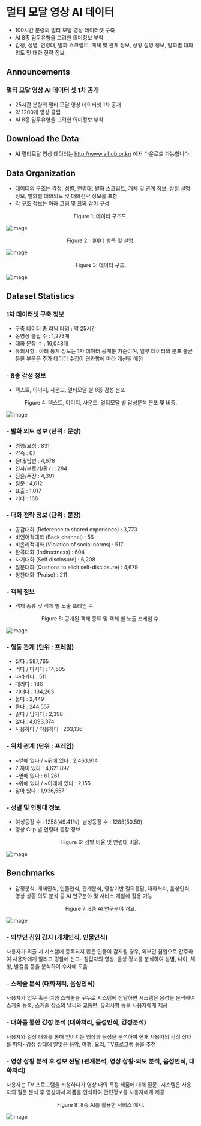 # 멀티 모달 영상 AI 데이터
* 100시간 분량의 멀티 모달 영상 데이터셋 구축
* AI 8종 임무유형을 고려한 의미정보 부착
* 감정, 성별, 연령대, 발화 스크립트, 개체 및 관계 정보, 상황 설명 정보, 발화별 대화 의도 및 대화 전략 정보

## Announcements
### 멀티 모달 영상 AI 데이터 셋 1차 공개
* 25시간 분량의 멀티 모달 영상 데이터셋 1차 공개
* 약 1200개 영상 클립
* AI 8종 임무유형을 고려한 의미정보 부착

## Download the Data
* AI 멀티모달 영상 데이터는 http://www.aihub.or.kr/ 에서 다운로드 가능합니다.

## Data Organization
* 데이터의 구조는 감정, 성별, 연령대, 발화 스크립트, 개체 및 관계 정보, 상황 설명 정보, 발화별 대화의도 및 대화전략 정보를 포함
* 각 구조 정보는 아래 그림 및 표와 같이 구성

<p align='center'>Figure 1: 데이터 구조도.</p>

![image](https://github.com/tmcheon1/niaproject/blob/master/데이터%20구조도.jpg)


<p align='center'>Figure 2: 데이터 항목 및 설명.</p>
 
![image](https://github.com/tmcheon1/niaproject/blob/master/데이터%20항목%20및%20설명.jpg)


<p align='center'>Figure 3: 데이터 구조.</p>

![image](https://github.com/tmcheon1/niaproject/blob/master/데이터%20구조.jpg)


## Dataset Statistics

### 1차 데이터셋 구축 정보
* 구축 데이터 총 러닝 타임 : 약 25시간
* 동영상 클립 수 : 1,273개
* 대화 문장 수 : 16,048개
* 유의사항 : 아래 통계 정보는 1차 데이터 공개분 기준이며, 일부 데이터의 분포 불균등한 부분은 추가 데이터 수집이 경과함에 따라 개선될 예정

### - 8종 감성 정보
* 텍스트, 이미지, 사운드, 멀티모달 별 8종 감성 분포

<p align='center'>Figure 4: 텍스트, 이미지, 사운드, 멀티모달 별 감성분석 분포 및 비중.</p>

![image](https://github.com/tmcheon1/niaproject/blob/master/감성분석%20분야별%20결과.jpg)


### - 발화 의도 정보 (단위 : 문장)
* 명령/요청 : 831
* 약속 : 67
* 응대/답변 : 4,678
* 인사/부르기/환기 : 284
* 진술/주장 : 4,391
* 질문 : 4,612
* 표출 : 1,017
* 기타 : 168

### - 대화 전략 정보 (단위 : 문장)
* 공감대화 (Reference to shared experience) : 3,773
* 비언어적대화 (Back channel) : 56
* 비윤리적대화 (Violation of social norms) : 517
* 완곡대화 (Indirectness) : 604
* 자기대화 (Self disclosure) : 6,208
* 질문대화 (Qustions to elicit self-disclosure) : 4,679
* 칭찬대화 (Praise) : 211

### - 객체 정보
* 객체 종류 및 객체 별 노출 프레임 수

<p align='center'>Figure 5: 공개된 객체 종류 및 객체 별 노출 프레임 수.</p>

![image](https://github.com/tmcheon1/niaproject/blob/master/개체정보.jpg)


### - 행동 관계 (단위 : 프레임)
* 잡다 : 587,765
* 먹다 / 마시다 : 14,505
* 따라가다 : 511
* 때리다 : 186
* 기대다 : 134,263
* 눕다 : 2,449
* 들다 : 244,557
* 밀다 / 당기다 : 2,398
* 앉다 : 4,093,374
* 사용하다 / 착용하다 : 203,136


### - 위치 관계 (단위 : 프레임)
* ~앞에 있다 / ~뒤에 있다 : 2,463,914
* 가까이 있다 : 4,621,897
* ~옆에 있다 : 61,261
* ~위에 있다 / ~아래에 있다 : 2,155
* 닿아 있다 : 1,936,557

### - 성별 및 연령대 정보
* 여성등장 수 : 1258(49.41%), 남성등장 수 : 1288(50.59)
* 영상 Clip 별 연령대 등장 정보

<p align='center'>Figure 6: 성별 비율 및 연령대 비율.</p>

![image](https://github.com/tmcheon1/niaproject/blob/master/연령대별%20Clip수%20및%20비중.jpg)

 
 
 
## Benchmarks
* 감정분석, 개체인식, 인물인식, 관계분석, 영상기반 질의응답, 대화처리, 음성인식, 영상 상황·의도 분석 등 AI 연구분야 및 서비스 개발에 활용 가능

<p align='center'>Figure 7: 8종 AI 연구분야 개요.</p>

![image](https://github.com/tmcheon1/niaproject/blob/master/%EC%A7%80%EC%8B%9D%EB%B2%A0%EC%9D%B4%EC%8A%A4%20%ED%99%9C%EC%9A%A9%20%EC%98%88.jpg)

 
 
 
### - 외부인 침입 감지 (개체인식, 인물인식)
사용자가 외출 시 시스템에 등록되지 않은 인물이 감지될 경우, 외부인 침입으로 간주하여 사용자에게 알리고 경찰에 신고- 침입자의 영상, 음성 정보를 분석하여 성별, 나이, 체형, 발걸음 등을 분석하여 수사에 도움

### - 스케쥴 분석 (대화처리, 음성인식)
사용자가 업무 혹은 여행 스케줄을 구두로 시스템에 전달하면 시스템은 음성을 분석하여 스케줄 등록, 스케줄 장소의 날씨와 교통편, 유의사항 등을 사용자에게 제공

### - 대화를 통한 감정 분석 (대화처리, 음성인식, 감정분석)
사용자와 일상 대화를 통해 얻어지는 영상과 음성을 분석하여 현재 사용자의 감정 상태를 파악- 감정 상태에 알맞은 음악, 여행, 요리, TV프로그램 등을 추천

### - 영상 상황 분석 후 정보 전달 (관계분석, 영상 상황·의도 분석, 음성인식, 대화처리)
사용자는 TV 프로그램을 시청하다가 영상 내의 특정 제품에 대해 질문- 시스템은 사용자의 질문 분석 후 영상에서 제품을 인식하여 관련정보를 사용자에게 제공

<p align='center'>Figure 8: 8종 AI를 활용한 서비스 예시.</p>

![image](https://github.com/tmcheon1/niaproject/blob/master/서비스%20활용%20예시.jpg)


